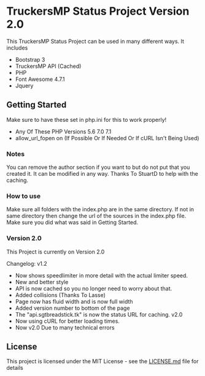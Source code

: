 # TruckersMP Status Project Version 2.0

This TruckersMP Status Project can be used in many different ways. It includes
* Bootstrap 3
* TruckersMP API (Cached)
* PHP
* Font Awesome 4.7.1
* Jquery

## Getting Started

Make sure to have these set in php.ini for this to work properly!
* Any Of These PHP Versions 5.6 7.0 7.1
* allow_url_fopen on (If Possible Or If Needed Or If cURL Isn't Being Used)

### Notes

You can remove the author section if you want to but do not put that you created it.
It can be modified in any way.
Thanks To StuartD to help with the caching.
 
### How to use

Make sure all folders with the index.php are in the same directory.
If not in same directory then change the url of the sources in the index.php file.
Make sure you did what was said in Getting Started.

### Version 2.0

This Project is currently on Version 2.0

Changelog:
v1.2
* Now shows speedlimiter in more detail with the actual limiter speed.
* New and better style
* API is now cached so you no longer need to worry about that.
* Added collisions (Thanks To Lasse)
* Page now has fluid width and is now full width
* Added version number to bottom of the page
* The "api.sgtbreadstick.tk" is now the status URL for caching.
v2.0
* Now using cURL for better loading times.
* Now v2.0 Due to many technical errors

## License

This project is licensed under the MIT License - see the [LICENSE.md](LICENSE.md) file for details

